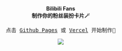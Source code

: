 <p align="center">
  <strong>Bilibili Fans</strong><br>
  <strong><samp>制作你的粉丝装扮卡片🪄</samp></strong>
</p>

<p align="center">
  <samp>点击 <a href="https://bernankez.github.io/BilibiliFans" target="_blank">Github Pages</a> 或 <a href="https://bilibili-fans.vercel.app" target="_blank">Vercel</a> 开始制作🎉</samp>
</p>

<p align="center">
  <img src="https://user-images.githubusercontent.com/23058788/191068507-c8a145ae-c43e-4b5f-9486-bdf368e52967.png">
</p>
